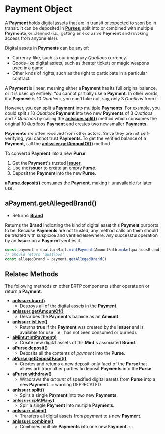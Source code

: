 # Payment Object

A **Payment** holds digital assets that are in transit or
expected to soon be in transit. It can be deposited in **[Purses](./purse)**,
split into or combined with multiple **Payments**, or claimed (i.e., getting
an exclusive **Payment** and revoking access from anyone else).

Digital assets in **Payments** can be any of:

- Currency-like, such as our imaginary _Quatloos_ currency.
- Goods-like digital assets, such as theater tickets or magic weapons used in a game.
- Other kinds of rights, such as the right to participate in a particular contract.

A **Payment** is linear, meaning either a **Payment** has its full
original balance, or it is used up entirely. You cannot partially use a
**Payment**. In other words, if a **Payment** is 10 _Quatloos_, you can't
take out, say, only 3 _Quatloos_ from it.

However, you can split a **Payment** into multiple **Payments**. For example, you could split a
10 _Quatloos_ **Payment** into two new **Payments** of 3 _Quatloos_ and 7 _Quatloos_ by calling the
**[anIssuer.split()](./issuer#anissuer-split-payment-paymentamounta)** method which consumes the
original 10 _Quatloos_ **Payment** and creates two new smaller **Payments**.

**Payments** are often received from other actors. Since they are not self-verifying,
you cannot trust **Payments**. To get the verified balance of a **Payment**, call the **[anIssuer.getAmountOf()](./issuer#anissuer-getamountof-payment)** method.

To convert a **Payment** into a new **Purse**:

1. Get the **Payment**'s trusted **[Issuer](./issuer)**.
2. Use the **Issuer** to create an empty **Purse**.
3. Deposit the **Payment** into the new **Purse**.

**[aPurse.deposit()](./purse#apurse-deposit-payment-optamount)** consumes the **Payment**,
making it unavailable for later use.

## aPayment.getAllegedBrand()

- Returns: **[Brand](./brand)**

Returns the **Brand** indicating the kind of digital asset this **Payment** purports to be.
Because **Payments** are not trusted, any method calls on them
should be treated with suspicion and verified elsewhere.
Any successful operation by an **Issuer** on a **Payment** verifies it.

```js
const payment = quatloosMint.mintPayment(AmountMath.make(quatloosBrand, 10n))
// Should return 'quatloos'
const allegedBrand = payment.getAllegedBrand()
```

## Related Methods

The following methods on other ERTP components either operate
on or return a **Payment**.

- [**anIssuer.burn()**](./issuer#anissuer-burn-payment-optamount)
  - Destroys all of the digital assets in the **Payment**.
- [**anIssuer.getAmountOf()**](./issuer#anissuer-getamountof-payment)
  - Describes the **Payment**'s balance as an **Amount**.
- [**anIssuer.isLive()**](./issuer#anissuer-islive-payment)
  - Returns **true** if the **Payment** was created by the **Issuer** and is available for use (i.e., has not been consumed or burned).
- [**aMint.mintPayment()**](./mint#amint-mintpayment-newamount)
  - Create new digital assets of the **Mint**'s associated **Brand**.
- [**aPurse.deposit()**](./purse#apurse-deposit-payment-optamount)
  - Deposits all the contents of _payment_ into the **Purse**.
- [**aPurse.getDepositFacet()**](./purse#apurse-getdepositfacet)
  - Creates and returns a new deposit-only facet of the **Purse** that allows arbitrary other parties to deposit **Payments** into the **Purse**.
- [**aPurse.withdraw()**](./purse#apurse-withdraw-amount)
  - Withdraws the _amount_ of specified digital assets from **Purse** into a new **Payment**.
    ::: warning DEPRECATED
- [**anIssuer.split()**](./issuer#anissuer-split-payment-paymentamounta)
  - Splits a single **Payment** into two new **Payments**.
- [**anIssuer.splitMany()**](./issuer#anissuer-splitmany-payment-amountarray)
  - Split a single **Payment** into multiple **Payments**.
- [**anIssuer.claim()**](./issuer#anissuer-claim-payment-optamount)
  - Transfers all digital assets from _payment_ to a new **Payment**.
- [**anIssuer.combine()**](./issuer#anissuer-combine-paymentsarray-opttotalamount)
  - Combines multiple **Payments** into one new **Payment**.
    :::
